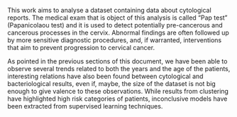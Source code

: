 This work aims to analyse a dataset containing data about cytological reports.
The medical exam that is object of this analysis is called “Pap test” (Papanicolaou test) and it is used to detect potentially pre-cancerous and cancerous processes in the cervix. Abnormal findings are often followed up by more sensitive diagnostic procedures, and, if warranted, interventions that aim to prevent progression to cervical cancer.

As pointed in the previous sections of this document, we have been able to observe several trends related to both the years and the age of the patients, interesting relations have also been found between cytological and bacteriological results, even if, maybe, the size of the dataset is not big enough to give valence to these observations.
While results from clustering have highlighted high risk categories of patients, inconclusive models have been extracted from supervised learning techniques.